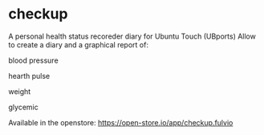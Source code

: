 # checkup

A personal health status recoreder diary for Ubuntu Touch (UBports)
Allow to create a diary and a graphical report of:

blood pressure

hearth pulse

weight

glycemic

Available in the openstore: https://open-store.io/app/checkup.fulvio
